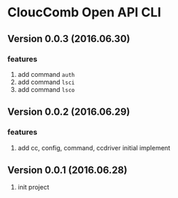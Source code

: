 # CloucComb Open API CLI

## Version 0.0.3 (2016.06.30)

### features

1. add command `auth` 
2. add command `lsci`
3. add command `lsco`

## Version 0.0.2 (2016.06.29)

### features

1. add cc, config, command, ccdriver initial implement


## Version 0.0.1 (2016.06.28)

1. init project
